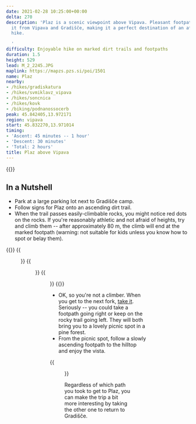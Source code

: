 ```yaml
---
date: 2021-02-28 10:25:00+00:00
delta: 270
description: 'Plaz is a scenic viewpoint above Vipava. Pleasant footpaths lead to
  it from Vipava and Gradišče, making it a perfect destination of an afternoon family
  hike.

  '
difficulty: Enjoyable hike on marked dirt trails and footpaths
duration: 1.5
height: 529
lead: M_2_2245.JPG
maplink: https://mapzs.pzs.si/poi/1501
name: Plaz
nearby:
- /hikes/gradiskatura
- /hikes/svmiklavz_vipava
- /hikes/soncnica
- /hikes/kovk
- /biking/podnanossocerb
peak: 45.842405,13.972171
region: vipava
start: 45.832270,13.971014
timing:
- 'Ascent: 45 minutes -- 1 hour'
- 'Descent: 30 minutes'
- 'Total: 2 hours'
title: Plaz above Vipava
---
```

{{<hike-details description="true">}}
## In a Nutshell

* Park at a large parking lot next to Gradišče camp.
* Follow signs for Plaz onto an ascending dirt trail.
* When the trail passes easily-climbable rocks, you might notice red dots on the rocks. If you're reasonably athletic and not afraid of heights, try and climb them -- after approximately 80 m, the climb will end at the marked footpath (warning: not suitable for kids unless you know how to spot or belay them).

{{<gallery>}}
{{<figure src="M_2_2247.JPG" caption="Start of the dirt trail">}}
{{<figure src="M_2_2248.JPG" caption="Climb these rocks">}}
{{<figure src="M_2_2250.JPG" caption="Marked footpath">}}
{{</gallery>}}

* OK, so you're not a climber. When you get to the next fork, [take it](https://quoteinvestigator.com/2013/07/25/fork-road/). Seriously -- you could take a footpath going right or keep on the rocky trail going left. They will both bring you to a lovely picnic spot in a pine forest.
* From the picnic spot, follow a slowly ascending footpath to the hilltop and enjoy the vista.

{{<figure src="M_2_2249.JPG" caption="View of Vipava valley">}}

Regardless of which path you took to get to Plaz, you can make the trip a bit more interesting by taking the other one to return to Gradišče.
